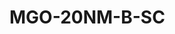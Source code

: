 <a name="material" />

# MGO-20NM-B-SC
<script type="application/ld+json">
  {
    "@context": "https://schema.org/",
    "@type": "ChemicalSubstance",
    "http://purl.org/dc/terms/conformsTo":
      {
        "@type": "CreativeWork",
        "@id": "https://bioschemas.org/profiles/ChemicalSubstance/0.4-RELEASE/"
      },
    "@id": "https://egonw.github.io/nanowiki/nanowiki506.html#material",
    "name": "MGO-20NM-B-SC",
    "sameAs": "http://127.0.0.1/mediawiki/index.php/Special:URIResolver/MGO-2D20NM-2DB-2DSC"
  }
</script>



